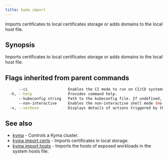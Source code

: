 ```yaml
---
title: kyma import
---
```


Imports certificates to local certificates storage or adds domains to the local host file.

## Synopsis

Imports certificates to local certificates storage or adds domains to the local host file.

## Flags inherited from parent commands

```bash
      --ci                  Enables the CI mode to run on CI/CD systems. It avoids any user interaction (such as no dialog prompts) and ensures that logs are formatted properly in log files (such as no spinners for CLI steps).
  -h, --help                Provides command help.
      --kubeconfig string   Path to the kubeconfig file. If undefined, Kyma CLI uses the KUBECONFIG environment variable, or falls back "/$HOME/.kube/config".
      --non-interactive     Enables the non-interactive shell mode (no colorized output, no spinner)
  -v, --verbose             Displays details of actions triggered by the command.
```

## See also

* [kyma](#kyma-kyma)	 - Controls a Kyma cluster.
* [kyma import certs](#kyma-import-certs-kyma-import-certs)	 - Imports certificates in local storage.
* [kyma import hosts](#kyma-import-hosts-kyma-import-hosts)	 - Imports the hosts of exposed workloads in the system hosts file.

